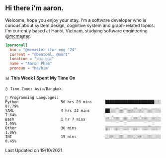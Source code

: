<h2><b>Hi there i'm aaron. </b></h2>

Welcome, hope you enjoy your stay. I'm a software developer who is curious about system design, cognitive system and graph-related topics. I'm currently based at Hanoi, Vietnam, studying software engineering [@mcmaster](https://www.mcmaster.ca/).

```toml
[personal]
  bio = "@mcmaster sfwr eng '24"
  current = "@bentoml, @mmrt"
  location = "🇻🇳 🇨🇦"
  name = "Aaron Pham"
  pronoun = "he/him"
```
<!--<img src="https://github-readme-stats.vercel.app/api?username=aarnphm&show_icons=true&count_private=true&theme=dark" height="170"/>-->
<!--<img src="https://github-readme-stats.vercel.app/api/top-langs/?username=aarnphm&layout=compact&hide=css&theme=dark" height="170" />-->

<!--START_SECTION:waka-->
📊 **This Week I Spent My Time On** 

```text
⌚︎ Time Zone: Asia/Bangkok

💬 Programming Languages: 
Python                   50 hrs 23 mins      ██████████████████████░░░   87.79% 
YAML                     4 hrs 23 mins       ██░░░░░░░░░░░░░░░░░░░░░░░   7.64% 
Bash                     1 hr 7 mins         ░░░░░░░░░░░░░░░░░░░░░░░░░   1.95% 
Other                    36 mins             ░░░░░░░░░░░░░░░░░░░░░░░░░   1.06% 
INI                      15 mins             ░░░░░░░░░░░░░░░░░░░░░░░░░   0.45%

```


 Last Updated on 19/10/2021
<!--END_SECTION:waka-->
